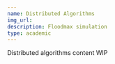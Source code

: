 ```yaml
---
name: Distributed Algorithms
img_url: 
description: Floodmax simulation
type: academic
---
```

Distributed algorithms content WIP